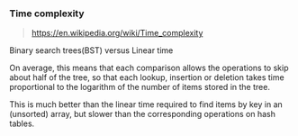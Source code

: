 ### Time complexity

> https://en.wikipedia.org/wiki/Time_complexity


Binary search trees(BST) versus Linear time

On average, this means that each comparison allows the operations to skip about half of the tree, so that each lookup, 
insertion or deletion takes time proportional to the logarithm of the number of items stored in the tree. 

This is much better than the linear time required to find items by key in an (unsorted) array, but slower than the corresponding operations on hash tables. 
